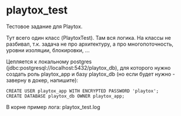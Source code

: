 # playtox_test

Тестовое задание для Playtox.

Тут всего один класс (PlaytoxTest). Там вся логика.
На классы не разбивал, т.к. задача не про архитектуру, а про многопоточность, уровни изоляции, блокировки, ...

Цепляется к локальному postgres (jdbc:postgresql://localhost:5432/playtox_db), для которого нужно создать роль playtox_app и базу playtox_db (но если будет нужно - заверну в докер, напишите):

```
CREATE USER playtox_app WITH ENCRYPTED PASSWORD 'playtox';
CREATE DATABASE playtox_db OWNER playtox_app;
```

В корне пример лога: playtox_test.log
